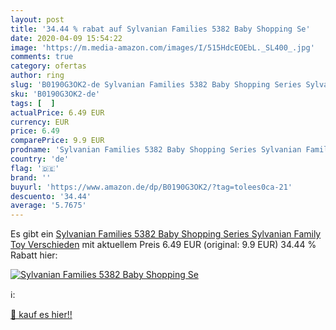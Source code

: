 ```yaml
---
layout: post
title: '34.44 % rabat auf Sylvanian Families 5382 Baby Shopping Se'
date: 2020-04-09 15:54:22
image: 'https://m.media-amazon.com/images/I/515HdcEOEbL._SL400_.jpg'
comments: true
category: ofertas
author: ring
slug: 'B0190G3OK2-de Sylvanian Families 5382 Baby Shopping Series Sylvanian...'
sku: 'B0190G3OK2-de'
tags: [  ]
actualPrice: 6.49 EUR
currency: EUR
price: 6.49
comparePrice: 9.9 EUR
prodname: 'Sylvanian Families 5382 Baby Shopping Series Sylvanian Family Toy  Verschieden'
country: 'de'
flag: '🇩🇪'
brand: ''
buyurl: 'https://www.amazon.de/dp/B0190G3OK2/?tag=tolees0ca-21'
descuento: '34.44'
average: '5.7675'
---
```


Es gibt ein [Sylvanian Families 5382 Baby Shopping Series Sylvanian Family Toy  Verschieden](https://www.amazon.de/dp/B0190G3OK2/?tag=tolees0ca-21) mit aktuellem Preis 6.49 EUR (original: 9.9 EUR) 34.44 % Rabatt hier:

[![Sylvanian Families 5382 Baby Shopping Se](https://m.media-amazon.com/images/I/515HdcEOEbL._SL400_.jpg)](https://www.amazon.de/dp/B0190G3OK2/?tag=tolees0ca-21)

ℹ️:


[🛒 kauf es hier!!](https://www.amazon.de/dp/B0190G3OK2/?tag=tolees0ca-21)
